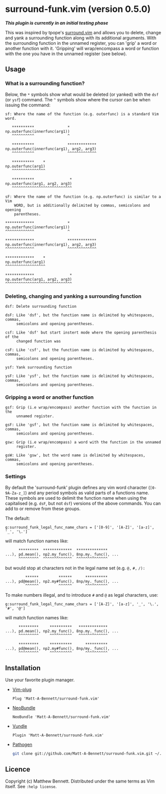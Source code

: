 # surround-funk.vim (version 0.5.0)
***This plugin is currently in an initial testing phase***

This was inspired by tpope's
[surround.vim](https://github.com/tpope/vim-surround) and allows you to delete,
change and yank a surrounding function along with its additional arguments.
With the surrounding function in the unnamed register, you can 'grip' a word or
another function with it. 'Gripping' will wrap/encompass a word or function
with the one you have in the unnamed register (see below).

## Usage

### What is a surrounding function?

Below, the `*` symbols show what would be deleted (or yanked) with the `dsf`
(or `ysf`) command. The `^` symbols show where the cursor can be when issuing
the command:

```
sf: Where the name of the function (e.g. outerfunc) is a standard Vim word.

   **********               *
np.outerfunc(innerfunc(arg1))
   ^^^^^^^^^^               ^

   **********               *************
np.outerfunc(innerfunc(arg1), arg2, arg3)
   ^^^^^^^^^^               ^^^^^^^^^^^^^

   **********    *
np.outerfunc(arg1)
   ^^^^^^^^^^^^^^^

   **********                *
np.outerfunc(arg1, arg2, arg3)
   ^^^^^^^^^^^^^^^^^^^^^^^^^^^
```

```
sF: Where the name of the function (e.g. np.outerfunc) is similar to a Vim
    WORD, but is additionally delimited by commas, semicolons and opening
    parentheses.

*************               *
np.outerfunc(innerfunc(arg1))
^^^^^^^^^^^^^               ^

*************               *************
np.outerfunc(innerfunc(arg1), arg2, arg3)
^^^^^^^^^^^^^               ^^^^^^^^^^^^^

*************    *
np.outerfunc(arg1)
^^^^^^^^^^^^^^^^^^

*************                *
np.outerfunc(arg1, arg2, arg3)
^^^^^^^^^^^^^^^^^^^^^^^^^^^^^^
```

### Deleting, changing and yanking a surrounding function

```
dsf: Delete surrounding function

dsF: Like 'dsf', but the function name is delimited by whitespaces, commas,
     semicolons and opening parentheses.

csf: Like 'dsf' but start instert mode where the opening parenthesis of the
     changed function was

csF: Like 'csf', but the function name is delimited by whitespaces, commas,
     semicolons and opening parentheses.

ysf: Yank surrounding function

ysF: Like 'ysf', but the function name is delimited by whitespaces, commas,
     semicolons and opening parentheses.
```

### Gripping a word or another function

```
gsf: Grip (i.e wrap/encompass) another function with the function in the
     unnamed register.

gsF: Like 'gsf', but the function name is delimited by whitespaces, commas,
     semicolons and opening parentheses.

gsw: Grip (i.e wrap/encompass) a word with the function in the unnamed 
     register.

gsW: Like 'gsw', but the word name is delimited by whitespaces, commas,
     semicolons and opening parentheses.
```

### Settings

By default the 'surround-funk' plugin defines any vim word character
(`[0-9A-Za-z_]`) and any period symbols as valid parts of a functions name.
These symbols are used to delimit the function name when using the capitalised
(e.g. `dsF`, but not `dsf`) versions of the above commands. You can add to or
remove from these groups.

The default:

```
g:surround_funk_legal_func_name_chars = ['[0-9]', '[A-Z]', '[a-z]', '_', '\.']
```

will match function names like:

```
      *********  *************  **************
...), pd.mean(), np2.my_func(), 8np.my._func(), ...
      ^^^^^^^^^  ^^^^^^^^^^^^^  ^^^^^^^^^^^^^^
```

but would stop at characters not in the legal name set (e.g. `@,` `#,` `/):`

```
         ******         ******      **********
...), pd@mean(), np2.my#func(), 8np/my._func(), ...
         ^^^^^^         ^^^^^^      ^^^^^^^^^^
```

To make numbers illegal, and to introduce `#` and `@` as legal characters, use:

```
g:surround_funk_legal_func_name_chars = ['[A-Z]', '[a-z]', '_', '\.', '#', '@']
```

will match function names like:

```
      *********     **********   *************
...), pd.mean(), np2.my_func(), 8np.my._func(), ...
      ^^^^^^^^^     ^^^^^^^^^^   ^^^^^^^^^^^^^

      *********     **********      **********
...), pd@mean(), np2.my#func(), 8np/my._func(), ...
      ^^^^^^^^^     ^^^^^^^^^^      ^^^^^^^^^^
```

## Installation

Use your favorite plugin manager.

- [Vim-plug][vim-plug]

    ```vim
    Plug 'Matt-A-Bennett/surround-funk.vim'
    ```

- [NeoBundle][neobundle]

    ```vim
    NeoBundle 'Matt-A-Bennett/surround-funk.vim'
    ```

- [Vundle][vundle]

    ```vim
    Plugin 'Matt-A-Bennett/surround-funk.vim'
    ```

- [Pathogen][pathogen]

    ```sh
    git clone git://github.com/Matt-A-Bennett/surround-funk.vim.git ~/.vim/bundle/surround-funk.vim
    ```

[neobundle]: https://github.com/Shougo/neobundle.vim
[vundle]: https://github.com/gmarik/vundle
[vim-plug]: https://github.com/junegunn/vim-plug
[pathogen]: https://github.com/tpope/vim-pathogen

## Licence
 Copyright (c) Matthew Bennett. Distributed under the same terms as Vim itself.
 See `:help license`.

